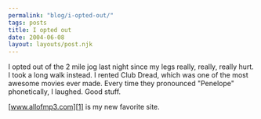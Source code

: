 ```yaml
---
permalink: "blog/i-opted-out/"
tags: posts
title: I opted out
date: 2004-06-08
layout: layouts/post.njk
---
```


I opted out of the 2 mile jog last night since my legs really, really, really hurt. I took a long walk instead. I rented Club Dread, which was one of the most awesome movies ever made. Every time they pronounced "Penelope" phonetically, I laughed. Good stuff.

[www.allofmp3.com][1] is my new favorite site.

 [1]: http://www.allofmp3.com "www.allofmp3.com"